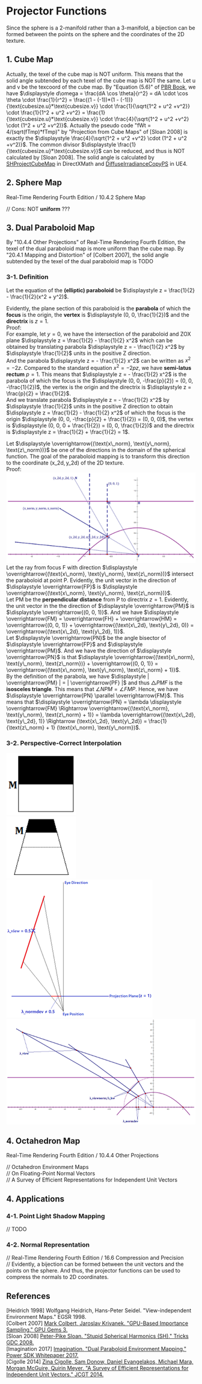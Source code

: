 # Projector Functions

Since the sphere is a 2-manifold rather than a 3-manifold, a bijection can be formed between the points on the sphere and the coordinates of the 2D texture.  

## 1\. Cube Map  

Actually, the texel of the cube map is NOT uniform. This means that the solid angle subtended by each texel of the cube map is NOT the same. Let u and v be the texcoord of the cube map. By "Equation \(5.6\)" of [PBR Book](https://pbr-book.org/3ed-2018/Color_and_Radiometry/Working_with_Radiometric_Integrals#IntegralsoverArea), we have $\displaystyle d\omega = \frac{dA \cos \theta}{r^2} = dA \cdot \cos \theta \cdot \frac{1}{r^2} = \frac{(1 - (-1))*(1 - (-1))}{\text{cubesize.u}*\text{cubesize.v}} \cdot \frac{1}{\sqrt{1^2 + u^2 +v^2}} \cdot \frac{1}{1^2 + u^2 +v^2} = \frac{1}{\text{cubesize.u}*\text{cubesize.v}} \cdot \frac{4}{\sqrt{1^2 + u^2 +v^2} \cdot (1^2 + u^2 +v^2)}$. Actually the pseudo code "fWt = 4/(sqrt(fTmp)*fTmp)" by "Projection from Cube Maps" of \[Sloan 2008\] is exactly the $\displaystyle \frac{4}{\sqrt{1^2 + u^2 +v^2} \cdot (1^2 + u^2 +v^2)}$. The common divisor $\displaystyle \frac{1}{\text{cubesize.u}*\text{cubesize.v}}$ can be reduced, and thus is NOT calculated by \[Sloan 2008\]. The solid angle is calculated by [SHProjectCubeMap](https://github.com/microsoft/DirectXMath/blob/jul2018b/SHMath/DirectXSHD3D11.cpp#L341) in DirectXMath and [DiffuseIrradianceCopyPS](https://github.com/EpicGames/UnrealEngine/blob/4.27/Engine/Shaders/Private/ReflectionEnvironmentShaders.usf#L448) in UE4.  

## 2\. Sphere Map 
Real-Time Rendering Fourth Edition / 10.4.2 Sphere Map  

// Cons: NOT **uniform** ??? 

## 3\. Dual Paraboloid Map
By "10.4.4 Other Projections" of Real-Time Rendering Fourth Edition, the texel of the dual paraboloid map is more uniform than the cube map. By "20.4.1 Mapping and Distortion" of \[Colbert 2007\], the solid angle subtended by the texel of the dual paraboloid map is TODO 

### 3-1\. Definition  

Let the equation of the **(elliptic) paraboloid** be $\displaystyle z = \frac{1}{2} - \frac{1}{2}(x^2 + y^2)$.  

Evidently, the plane section of this paraboloid is the **parabola** of which the **focus** is the origin, the **vertex** is $\displaystyle (0, 0, \frac{1}{2})$ and the **directrix** is $\displaystyle z = 1$.  
Proof:  
For example, let $\displaystyle y = 0$, we have the intersection of the paraboloid and ZOX plane $\displaystyle z = \frac{1}{2} - \frac{1}{2} x^2$ which can be obtained by translating parabola $\displaystyle z = - \frac{1}{2} x^2$ by $\displaystyle \frac{1}{2}$ units in the positive Z direction.  
And the parabola $\displaystyle z = - \frac{1}{2} x^2$ can be written as $\displaystyle x^2 = -2z$. Compared to the standard equation $\displaystyle x^2 = -2pz$, we have **semi-latus rectum** $\displaystyle p = 1$. This means that $\displaystyle z = - \frac{1}{2} x^2$ is the parabola of which the focus is the $\displaystyle (0, 0, -\frac{p}{2}) = (0, 0, -\frac{1}{2})$, the vertex is the origin and the directrix is $\displaystyle z = \frac{p}{2} = \frac{1}{2}$.  
And we translate parabola $\displaystyle z = - \frac{1}{2} x^2$ by $\displaystyle \frac{1}{2}$ units in the positive Z direction to obtain $\displaystyle z = \frac{1}{2} - \frac{1}{2} x^2$ of which the focus is the origin $\displaystyle (0, 0, -\frac{p}{2} + \frac{1}{2}) = (0, 0, 0)$, the vertex is $\displaystyle (0, 0, 0 + \frac{1}{2}) = (0, 0, \frac{1}{2})$ and the directrix is $\displaystyle z = \frac{1}{2} + \frac{1}{2} = 1$.  

Let $\displaystyle \overrightarrow{(\text{x\_norm}, \text{y\_norm}, \text{z\_norm})}$ be one of the directions in the domain of the spherical function. The goal of the paraboloid mapping is to transform this direction to the coordinate $\displaystyle (\text{x\_2d}, \text{y\_2d})$ of the 2D texture.  
Proof:  
![](Projector-Functions-Dual-Paraboloid-Map-1.png)  
Let the ray from focus F with direction $\displaystyle \overrightarrow{(\text{x\_norm}, \text{y\_norm}, \text{z\_norm})}$ intersect the paraboloid at point P. Evidently, the unit vector in the direction of $\displaystyle \overrightarrow{FP}$ is $\displaystyle \overrightarrow{(\text{x\_norm}, \text{y\_norm}, \text{z\_norm})}$.  
Let PM be the **perpendicular distance** from P to directrix $\displaystyle z = 1$. Evidently, the unit vector in the the direction of $\displaystyle \overrightarrow{PM}$ is $\displaystyle \overrightarrow{(0, 0, 1)}$. And we have $\displaystyle \overrightarrow{FM} = \overrightarrow{FH} + \overrightarrow{HM} = \overrightarrow{(0, 0, 1)} + \overrightarrow{(\text{x\_2d}, \text{y\_2d}, 0)} = \overrightarrow{(\text{x\_2d}, \text{y\_2d}, 1)}$.  
Let $\displaystyle \overrightarrow{PN}$ be the angle bisector of $\displaystyle \overrightarrow{FP}$ and $\displaystyle \overrightarrow{PM}$. And we have the direction of $\displaystyle \overrightarrow{PN}$ is that $\displaystyle \overrightarrow{(\text{x\_norm}, \text{y\_norm}, \text{z\_norm})} + \overrightarrow{(0, 0, 1)} = \overrightarrow{(\text{x\_norm}, \text{y\_norm}, \text{z\_norm} + 1)}$.  
By the definition of the parabola, we have $\displaystyle | \overrightarrow{PM} | = | \overrightarrow{PF} |$ and thus $\displaystyle \triangle PMF$ is the **isosceles triangle**. This means that $\displaystyle \angle NPM = \angle FMP$. Hence, we have $\displaystyle \overrightarrow{PN} \parallel \overrightarrow{FM}$. This means that $\displaystyle \overrightarrow{PN} = \lambda \displaystyle \overrightarrow{FM} \Rightarrow \overrightarrow{(\text{x\_norm}, \text{y\_norm}, \text{z\_norm} + 1)} = \lambda \overrightarrow{(\text{x\_2d}, \text{y\_2d}, 1)} \Rightarrow (\text{x\_2d}, \text{y\_2d}) = \frac{1}{\text{z\_norm} + 1} (\text{x\_norm}, \text{y\_norm})$.  

### 3-2\. Perspective-Correct Interpolation

![](Projector-Functions-Dual-Paraboloid-Map-2.png)  
![](Projector-Functions-Dual-Paraboloid-Map-3.png)  
![](Projector-Functions-Dual-Paraboloid-Map-4.png)  
![](Projector-Functions-Dual-Paraboloid-Map-5.png)  

## 4\. Octahedron Map 
Real-Time Rendering Fourth Edition / 10.4.4 Other Projections  

// Octahedron Environment Maps  
// On Floating-Point Normal Vectors  
// A Survey of Efficient Representations for Independent Unit Vectors

## 4\. Applications  

### 4-1\. Point Light Shadow Mapping  

// TODO  

### 4-2\. Normal Representation  

// Real-Time Rendering Fourth Edition / 16.6 Compression and Precision  
// Evidently, a bijection can be formed between the unit vectors and the points on the sphere. And thus, the projector functions can be used to compress the normals to 2D coordinates.  

## References  
\[Heidrich 1998\] Wolfgang Heidrich, Hans-Peter Seidel. "View-independent Environment Maps." EGSR 1998.  
\[Colbert 2007\] [Mark Colbert, Jaroslav Krivanek. "GPU-Based Importance Sampling." GPU Gems 3.](https://developer.nvidia.com/gpugems/gpugems3/part-iii-rendering/chapter-20-gpu-based-importance-sampling)  
\[Sloan 2008\] [Peter-Pike Sloan. "Stupid Spherical Harmonics (SH)." Tricks GDC 2008.](http://www.ppsloan.org/publications/StupidSH36.pdf)  
\[Imagination 2017\] [Imagination. "Dual Paraboloid Environment Mapping." Power SDK Whitepaper 2017.](https://github.com/powervr-graphics/Native_SDK/blob/R17.1-v4.3/Documentation/Whitepapers/Dual%20Paraboloid%20Environment%20Mapping.Whitepaper.pdf)  
\[Cigolle 2014\] [Zina Cigolle, Sam Donow, Daniel Evangelakos, Michael Mara, Morgan McGuire, Quirin Meyer. "A Survey of Efficient Representations for Independent Unit Vectors." JCGT 2014.](https://jcgt.org/published/0003/02/01/)  
